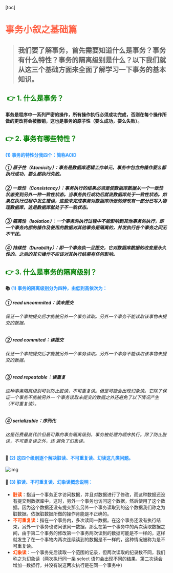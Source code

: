 [toc]

# <font color=' #FF6347'>事务小叙之基础篇</font>

> ## 我们要了解事务，首先需要知道什么是事务？事务有什么特性？事务的隔离级别是什么？以下我们就从这三个基础方面来全面了解学习一下事务的基本知识。

## <font color='green'> :point_right: 1. 什么是事务？</font>

#### 事务是程序中一系列严密的操作，所有操作执行必须成功完成，否则在每个操作所做的更改将会被撤销，这也是事务的原子性（要么成功，要么失败）。

## <font color='green'> :point_right: 2. 事务有哪些特性？</font>

#### <font color='#1E90FF'>(1) 事务的特性分我四个：简称ACID</font>

##### ① 原子性（Atomicity）：事务是数据库逻辑工作单元，事务中包含的操作要么都执行成功，要么都执行失败。

##### ② 一致性（Consistency）：事务执行的结果必须是使数据库数据从一个一致性状态变到另外一种一致性状态。当事务执行成功后就说数据库处于一致性状态。如果在执行过程中发生错误，这些未完成事务对数据库所做的修改有一部分已写入物理数据库，这是数据库就处于不一致状态。

##### ③ 隔离性（Isolation）：一个事务的执行过程中不能影响到其他事务的执行，即一个事务内部的操作及使用的数据对其他事务是隔离的，并发执行各个事务之间无不干扰。

##### ④ 持续性（Durability）：即一个事务执一旦提交，它对数据库数据的改变是永久性的。之后的其它操作不应该对其执行结果有任何影响。

## <font color='green'> :point_right: 3. 什么是事务的隔离级别？</font>

#### :books: <font color='#1E90FF'>(1) 事务的隔离级别分为四种，由低到高依次为：</font>

##### 	① read uncommited：读未提交

###### 		保证一个事物提交后才能被另外一个事务读取。另外一个事务不能读取该事物未提交的数据。

##### 	② read commited：读提交

###### 		保证一个事物提交后才能被另外一个事务读取。另外一个事务不能读取该事物未提交的数据。

##### 	③ read repeatable：读重复

###### 		这种事务隔离级别可以防止脏读，不可重复读。但是可能会出现幻象读。它除了保证一个事务不能被另外一	个事务读取未提交的数据之外还避免了以下情况产生（不可重复读）。

##### 	④ serializable：序列化

###### 		这是花费最高代价但最可靠的事务隔离级别。事务被处理为顺序执行。除了防止脏读，不可重复读之外，还	避免了幻象读。

#### :bookmark_tabs: <font color='#1E90FF'>(2) 这四个级别逐个解决脏读、不可重复读、幻读这几类问题。</font>

![img](https://gitee.com/zero-2-one/imagebed/raw/master/img/事物的隔离级别.png)

#### :mag_right: <font color='#1E90FF'>(3) 脏读、不可重复读、幻象读概念说明：</font>

- <font color='#FF4500'>**脏读**</font >：指当一个事务正字访问数据，并且对数据进行了修改，而这种数据还没有提交到数据库中，这时，另外一个事务也访问这个数据，然后使用了这个数据。因为这个数据还没有提交那么另外一个事务读取到的这个数据我们称之为脏数据。依据脏数据所做的操作肯能是不正确的。
- <font color='#FF4500'>**不可重复读**</font>：指在一个事务内，多次读同一数据。在这个事务还没有执行结束，另外一个事务也访问该同一数据，那么在第一个事务中的两次读取数据之间，由于第二个事务的修改第一个事务两次读到的数据可能是不一样的，这样就发生了在一个事物内两次连续读到的数据是不一样的，这种情况被称为是不可重复读。
- <font color='#FF4500'>**幻象读**</font>：一个事务先后读取一个范围的记录，但两次读取的纪录数不同，我们称之为幻象读（两次执行同一条 select 语句会出现不同的结果，第二次读会增加一数据行，并没有说这两次执行是在同一个事务中）